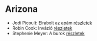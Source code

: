 # Arizona

- Jodi Picoult: Elrabolt az apám [részletek](_details/%7Bopf.creator%7D.md#id_349)
- Robin Cook: Invázió [részletek](_details/%7Bopf.creator%7D.md#id_92)
- Stephenie Meyer: A burok [részletek](_details/%7Bopf.creator%7D.md#id_163)